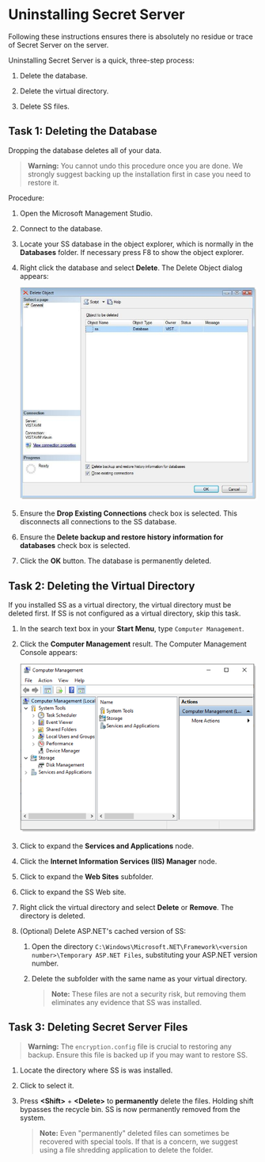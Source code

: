 [title]: # (Uninstalling Secret Server)
[tags]: # (Setup,uninstall)
[priority]: #

# Uninstalling Secret Server

Following these instructions ensures there is absolutely no residue or trace of Secret Server on the server.

Uninstalling Secret Server is a quick, three-step process:

1. Delete the database.

1. Delete the virtual directory.

1. Delete SS files.

## Task 1: Deleting the Database

Dropping the database deletes all of your data.

> **Warning:** You cannot undo this procedure once you are done. We strongly suggest backing up the installation first in case you need to restore it.

Procedure:

1. Open the Microsoft Management Studio.

1. Connect to the database.

1. Locate your SS database in the object explorer, which is normally in the **Databases** folder. If necessary press F8 to show the object explorer.

1. Right click the database and select **Delete**. The Delete Object dialog appears:

   ![image-20201005134443915](images/image-20201005134443915.png)

1. Ensure the **Drop Existing Connections** check box is selected. This disconnects all connections to the SS database.

1. Ensure the **Delete backup and restore history information for databases** check box is selected.

1. Click the **OK** button. The database is permanently deleted.

## Task 2: Deleting the Virtual Directory

If you installed SS as a virtual directory, the virtual directory must be deleted first. If SS is not configured as a virtual directory, skip this task. 

1. In the search text box in your **Start Menu**, type `Computer Management`.

1. Click the **Computer Management** result. The Computer Management Console appears:

   ![image-20201005135434490](images/image-20201005135434490.png)

1. Click to expand the **Services and Applications** node.

1. Click the **Internet Information Services (IIS) Manager** node. 

1. Click to expand the **Web Sites** subfolder.

1. Click to expand the SS Web site.

1. Right click the virtual directory and select **Delete** or **Remove**. The directory is deleted.

1. (Optional) Delete ASP.NET's cached version of SS:

   1. Open the directory `C:\Windows\Microsoft.NET\Framework\<version number>\Temporary ASP.NET Files`, substituting your ASP.NET version number.

   1. Delete the subfolder with the same name as your virtual directory.

      > **Note:** These files are not a security risk, but removing them eliminates any evidence that SS was installed.

## Task 3: Deleting Secret Server Files

> **Warning:** The `encryption.config` file is crucial to restoring any backup. Ensure this file is backed up if you may want to restore SS.

1. Locate the directory where SS is was installed. 

2. Click to select it.

3. Press **\<Shift\>** + **\<Delete\>** to **permanently** delete the files. Holding shift bypasses the recycle bin. SS is now permanently removed from the system.

   > **Note:** Even "permanently" deleted files can sometimes be recovered with special tools. If that is a concern, we suggest using a file shredding application to delete the folder.